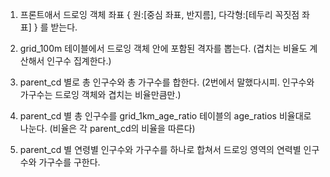 1. 프론트애서 드로잉 객체 좌표 
{
    원:[중심 좌표, 반지름], 
    다각형:[테두리 꼭짓점 좌표]
} 를 받는다.

2. grid_100m 테이블에서 드로잉 객체 안에 포함된 격자를 뽑는다. (겹치는 비율도 계산해서 인구수 집계한다.) 

3. parent_cd 별로 총 인구수와 총 가구수를 합한다.
(2번에서 말했다시피. 인구수와 가구수는 드로잉 객체와 겹치는 비율만큼만.) 

4. parent_cd 별 총 인구수를 grid_1km_age_ratio 테이블의 age_ratios 비율대로 나눈다. (비율은 각 parent_cd의 비율을 따른다)

5. parent_cd 별 연령별 인구수와 가구수를 하나로 합쳐서 드로잉 영역의 연력별 인구수와 가구수를 구한다.